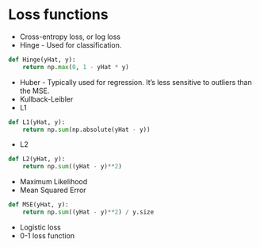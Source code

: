 # Loss functions

- Cross-entropy loss, or log loss
- Hinge - Used for classification.
```python
def Hinge(yHat, y):
    return np.max(0, 1 - yHat * y)
```

- Huber - Typically used for regression. It’s less sensitive to outliers than the MSE.
- Kullback-Leibler
- L1
```python
def L1(yHat, y):
    return np.sum(np.absolute(yHat - y))
```

- L2
```python
def L2(yHat, y):
    return np.sum((yHat - y)**2)
```

- Maximum Likelihood
- Mean Squared Error
```python
def MSE(yHat, y):
    return np.sum((yHat - y)**2) / y.size
```

- Logistic loss
- 0-1 loss function
